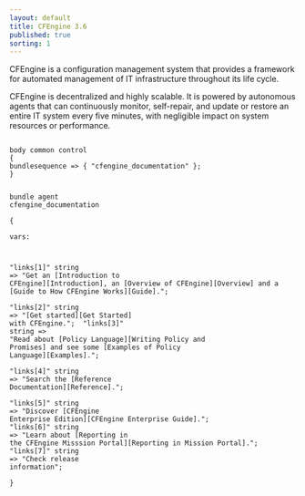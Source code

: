 ```yaml
---
layout: default
title: CFEngine 3.6
published: true
sorting: 1
---
```


CFEngine is a configuration management system that provides a framework for automated management of IT infrastructure throughout its life cycle.

CFEngine is decentralized and highly scalable. It is powered by autonomous agents that can continuously monitor, self-repair, and update or restore an entire IT system every five minutes, with negligible impact on system resources or performance.

<code class="cf3">
<span class="k">body common control<span class="k">  
<span class="p">{</span>  
<span class="kr">bundlesequence <span class="o">=&gt;</span> <span class="p">{</span> <span class="s">"cfengine_documentation"</span> }<span class="p">;</span>  
<span class="p">}</span>  
  
<span class="k">bundle agent<span class="k"> <span class="nf">cfengine_documentation</span>   
<span class="p">{</span>   
<span class="kr">vars: </span> 
  
  <span class="s">"links[1]"</span>   <span class="kr">string</span> <span class="o">=&gt;</span> <span class="s">"Get an [Introduction to CFEngine][Introduction], an [Overview of CFEngine][Overview] and a [Guide to How CFEngine Works][Guide].";</span>  
  <span class="s">"links[2]"</span>   <span class="kr">string</span> <span class="o">=&gt;</span> <span class="s">"[Get started][Get Started] with CFEngine."; </span> 
  <span class="s">"links[3]"</span>   <span class="kr">string</span> <span class="o">=&gt;</span> <span class="s">"Read about [Policy Language][Writing Policy and Promises] and see some [Examples of Policy Language][Examples].";</span>  
  <span class="s">"links[4]"</span>   <span class="kr">string</span> <span class="o">=&gt;</span> <span class="s">"Search the [Reference Documentation][Reference].";</span>  
  <span class="s">"links[5]"</span>   <span class="kr">string</span> <span class="o">=&gt;</span> <span class="s">"Discover [CFEngine Enterprise Edition][CFEngine Enterprise Guide].";</span> 
  <span class="s">"links[6]"</span>   <span class="kr">string</span> <span class="o">=&gt;</span> <span class="s">"Learn about [Reporting in the CFEngine Misssion Portal][Reporting in Mission Portal]."; </span> 
  <span class="s">"links[7]"</span>   <span class="kr">string</span> <span class="o">=&gt;</span> <span class="s">"Check release information";</span>  
<span class="p">}</span>   
</code>


















